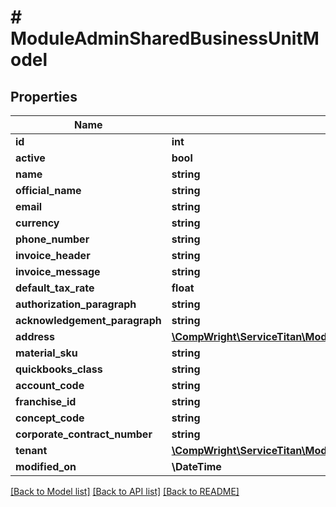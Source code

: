# # ModuleAdminSharedBusinessUnitModel

## Properties

Name | Type | Description | Notes
------------ | ------------- | ------------- | -------------
**id** | **int** |  |
**active** | **bool** |  |
**name** | **string** |  |
**official_name** | **string** |  |
**email** | **string** |  |
**currency** | **string** |  |
**phone_number** | **string** |  |
**invoice_header** | **string** |  |
**invoice_message** | **string** |  |
**default_tax_rate** | **float** |  |
**authorization_paragraph** | **string** |  |
**acknowledgement_paragraph** | **string** |  |
**address** | [**\CompWright\ServiceTitan\Model\ModuleAdminSharedBusinessUnitAddressModel**](ModuleAdminSharedBusinessUnitAddressModel.md) |  |
**material_sku** | **string** |  |
**quickbooks_class** | **string** |  |
**account_code** | **string** |  |
**franchise_id** | **string** |  |
**concept_code** | **string** |  |
**corporate_contract_number** | **string** |  |
**tenant** | [**\CompWright\ServiceTitan\Model\ModuleAdminSharedBusinessUnitTenantModel**](ModuleAdminSharedBusinessUnitTenantModel.md) |  |
**modified_on** | **\DateTime** |  |

[[Back to Model list]](../../README.md#models) [[Back to API list]](../../README.md#endpoints) [[Back to README]](../../README.md)
